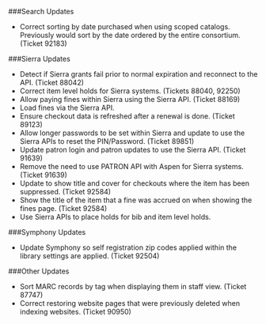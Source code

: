 ###Search Updates
- Correct sorting by date purchased when using scoped catalogs. Previously would sort by the date ordered by the entire consortium. (Ticket 92183)

###Sierra Updates
- Detect if Sierra grants fail prior to normal expiration and reconnect to the API. (Ticket 88042)
- Correct item level holds for Sierra systems. (Tickets 88040, 92250)
- Allow paying fines within Sierra using the Sierra API. (Ticket 88169)
- Load fines via the Sierra API. 
- Ensure checkout data is refreshed after a renewal is done. (Ticket 89123)
- Allow longer passwords to be set within Sierra and update to use the Sierra APIs to reset the PIN/Password. (Ticket 89851)
- Update patron login and patron updates to use the Sierra API. (Ticket 91639) 
- Remove the need to use PATRON API with Aspen for Sierra systems. (Ticket 91639)
- Update to show title and cover for checkouts where the item has been suppressed. (Ticket 92584)
- Show the title of the item that a fine was accrued on when showing the fines page. (Ticket 92584)
- Use Sierra APIs to place holds for bib and item level holds. 

###Symphony Updates
- Update Symphony so self registration zip codes applied within the library settings are applied.  (Ticket 92504)

###Other Updates
- Sort MARC records by tag when displaying them in staff view. (Ticket 87747)
- Correct restoring website pages that were previously deleted when indexing websites. (Ticket 90950)